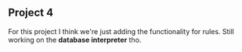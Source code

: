 ## Project 4
For this project I think we're just adding the functionality for rules. Still working on the **database interpreter** tho.
